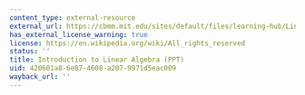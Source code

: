 ```yaml
---
content_type: external-resource
external_url: https://cbmm.mit.edu/sites/default/files/learning-hub/LinearAlgebra_2016updatedFromwiki.ppt
has_external_license_warning: true
license: https://en.wikipedia.org/wiki/All_rights_reserved
status: ''
title: Introduction to Linear Algebra (PPT)
uid: 420601a8-6e87-4608-a207-9971d5eac009
wayback_url: ''
---
```

